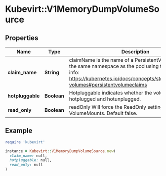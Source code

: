 # Kubevirt::V1MemoryDumpVolumeSource

## Properties

| Name | Type | Description | Notes |
| ---- | ---- | ----------- | ----- |
| **claim_name** | **String** | claimName is the name of a PersistentVolumeClaim in the same namespace as the pod using this volume. More info: https://kubernetes.io/docs/concepts/storage/persistent-volumes#persistentvolumeclaims | [default to &#39;&#39;] |
| **hotpluggable** | **Boolean** | Hotpluggable indicates whether the volume can be hotplugged and hotunplugged. | [optional] |
| **read_only** | **Boolean** | readOnly Will force the ReadOnly setting in VolumeMounts. Default false. | [optional] |

## Example

```ruby
require 'kubevirt'

instance = Kubevirt::V1MemoryDumpVolumeSource.new(
  claim_name: null,
  hotpluggable: null,
  read_only: null
)
```

